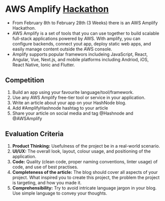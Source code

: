 # AWS Amplify [Hackathon](https://townhall.hashnode.com/announcing-aws-amplify-hackathon-on-hashnode)

- From February 8th to February 28th (3 Weeks) there is an AWS Amplify Hackathon.
- AWS Amplify is a set of tools that you can use together to build scalable full-stack applications powered by AWS. With amplify, you can configure backends, connect yout app, deploy static web apps, and easily manage content outside the AWS console.
- Amplify supports popular framewors includeing JavaScript, React, Angular, Vue, Next.js, and mobile platforms including Andriod, iOS, React Native, Ionic and Flutter.

## Competition

1. Build an app using your favourite language/tool/framework.
2. Use any AWS Amplify free-tier tool or service in your application.
3. Write an article about your app on your HashNode blog.
4. Add #AmplifyHashnode hashtag to your article
5. Share your article on social media and tag @Hashnode and @AWSAmplify

## Evaluation Criteria

1. **Product Thinking:** Usefulness of the project be in a real-world scenario.
2. **UI/UX:** The overall look, layout, colour usage, and positioning of the application.
3. **Code:** Quality (clean code, proper naming conventions, linter usage) of code, and use of best practises.
4. **Completeness of the article:** The blog should cover all aspects of your project. What inspired you to create this project, the problem the project is targeting, and how you made it.
5. **Comprehensibility:** Try to avoid intricate language jargon in your blog. Use simple language to convey your thoughts.
